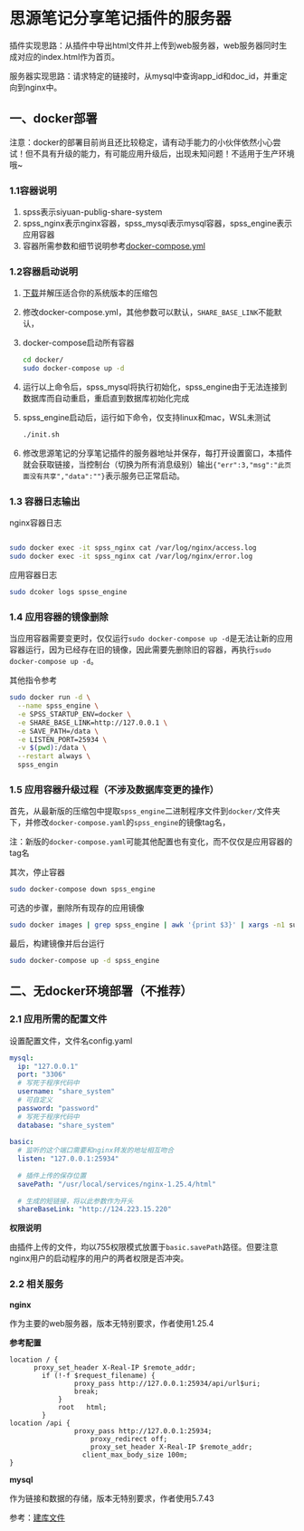 # 思源笔记分享笔记插件的服务器

插件实现思路：从插件中导出html文件并上传到web服务器，web服务器同时生成对应的index.html作为首页。

服务器实现思路：请求特定的链接时，从mysql中查询app_id和doc_id，并重定向到nginx中。

## 一、docker部署

注意：docker的部署目前尚且还比较稳定，请有动手能力的小伙伴依然小心尝试！但不具有升级的能力，有可能应用升级后，出现未知问题！不适用于生产环境哦~

### 1.1容器说明

1. spss表示siyuan-publig-share-system
2. spss_nginx表示nginx容器，spss_mysql表示mysql容器，spss_engine表示应用容器
3. 容器所需参数和细节说明参考[docker-compose.yml](https://github.com/tengfei-xy/siyuan-plugin-share-system-engine/blob/main/docker/docker-compose.yml)

### 1.2容器启动说明

1. [下载](https://github.com/tengfei-xy/siyuan-plugin-share-system-engine/releases)并解压适合你的系统版本的压缩包

2. 修改docker-compose.yml，其他参数可以默认，`SHARE_BASE_LINK`不能默认，

3. docker-compose启动所有容器

   ```bash
   cd docker/
   sudo docker-compose up -d
   ```

4. 运行以上命令后，spss_mysql将执行初始化，spss_engine由于无法连接到数据库而自动重启，重启直到数据库初始化完成

5. spss_engine启动后，运行如下命令，仅支持linux和mac，WSL未测试

   ```bash
   ./init.sh
   ```

6. 修改思源笔记的分享笔记插件的服务器地址并保存，每打开设置窗口，本插件就会获取链接，当控制台（切换为所有消息级别）输出`{"err":3,"msg":"此页面没有共享","data":""}`表示服务已正常启动。

### 1.3 容器日志输出

nginx容器日志

```bash

sudo docker exec -it spss_nginx cat /var/log/nginx/access.log
sudo docker exec -it spss_nginx cat /var/log/nginx/error.log

```


应用容器日志

```bash
sudo dcoker logs spsse_engine
```

### 1.4 应用容器的镜像删除

当应用容器需要变更时，仅仅运行`sudo docker-compose up -d`是无法让新的应用容器运行，因为已经存在旧的镜像，因此需要先删除旧的容器，再执行`sudo docker-compose up -d`。

其他指令参考

```bash
sudo docker run -d \
  --name spss_engine \
  -e SPSS_STARTUP_ENV=docker \
  -e SHARE_BASE_LINK=http://127.0.0.1 \
  -e SAVE_PATH=/data \
  -e LISTEN_PORT=25934 \
  -v $(pwd):/data \
  --restart always \
  spss_engin
```

### 1.5 应用容器升级过程（不涉及数据库变更的操作）

首先，从最新版的压缩包中提取`spss_engine`二进制程序文件到`docker/`文件夹下，并修改`docker-compose.yaml`的`spss_engine`的镜像tag名，

注：新版的`docker-compose.yaml`可能其他配置也有变化，而不仅仅是应用容器的tag名

其次，停止容器

```bash
sudo docker-compose down spss_engine
```

可选的步骤，删除所有现存的应用镜像

```bash
sudo docker images | grep spss_engine | awk '{print $3}' | xargs -n1 sudo docker rmi
```

最后，构建镜像并后台运行

```bash
sudo docker-compose up -d spss_engine
```





## 二、无docker环境部署（不推荐）

### 2.1 应用所需的配置文件

设置配置文件，文件名config.yaml

```yaml
mysql:
  ip: "127.0.0.1"
  port: "3306"
  # 写死于程序代码中
  username: "share_system"
  # 可自定义
  password: "password"
  # 写死于程序代码中
  database: "share_system"
  
basic:
  # 监听的这个端口需要和nginx转发的地址相互吻合
  listen: "127.0.0.1:25934"
  
  # 插件上传的保存位置
  savePath: "/usr/local/services/nginx-1.25.4/html"
  
  # 生成的短链接，将以此参数作为开头
  shareBaseLink: "http://124.223.15.220"
```

**权限说明**

由插件上传的文件，均以755权限模式放置于`basic.savePath`路径。但要注意nginx用户的启动程序的用户的两者权限是否冲突。

### 2.2 相关服务

**nginx**

作为主要的web服务器，版本无特别要求，作者使用1.25.4

**参考配置**

```nginx
location / {
      proxy_set_header X-Real-IP $remote_addr;
	    if (!-f $request_filename) {
            	proxy_pass http://127.0.0.1:25934/api/url$uri;
            	break;
            }
            root   html;
        }
location /api {
	            proxy_pass http://127.0.0.1:25934;
                    proxy_redirect off;
                    proxy_set_header X-Real-IP $remote_addr;
		          client_max_body_size 100m;
}
```



**mysql**

作为链接和数据的存储，版本无特别要求，作者使用5.7.43

参考：[建库文件](https://github.com/tengfei-xy/siyuan-plugin-share-system-engine/blob/main/docker/sql/ddl.sql)
